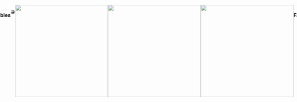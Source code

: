 ```yaml
---
layout: page
title: About
permalink: /about/

---
```

<style>
    body{
        display: flex;
        justify-content: center; /* Center horizontally */
    }
    #me{
        transform: scaleX(-1);
        display: none;
    }
    
    @keyframes flyLinear {
            0% {
                transform: translate(0, 0) rotate(0deg);
            }
            50%
            {
                transform: rotate(45deg);
            }
            100% {
                transform: translate(400px, -400px);
            }
        }


    .flying {
        animation: flyLinear 2s ease-in-out forwards;
    }
    .images {
        width:300px;
        height:auto;
    }
</style>
{% include nav/home.html %}
<div></div>

### If you could have one super power... what would it be?
**I would personally like the ability to fly. While there are some disadvantages, the advantages outweigh in my humble opinion. You can check out some advantages and disadvantages [here](https://www.quora.com/What-would-be-the-advantages-and-disadvantages-of-everyone-in-the-world-having-the-ability-to-fly)**
<br>

<img id='me' src="{{site.baseurl}}//images/Subject.png" width="60px" height=auto>

<br>


<button onclick='fly()' class='button-30' id="fly">I also would like the ability to fly</button>

### Hobbies
    I enjoy swimming. I'm on the Del Norte Swim Team and I swim for a club team called Pacific Swim as well.


    In my free time I like to play video games.
    
<p>&#128512;</p>

<img class='images' src='https://github.com/user-attachments/assets/ca8a7a23-8bb7-4390-85ef-b7b493d71470'>

    I like to hang out with my friends

<img class='images' src='https://github.com/user-attachments/assets/0395f9f2-48ab-47bd-b785-c5f638384299'>

    I enjoy baking every now and then. I've made a few desserts and am planning on making many more in my free time.

<img class='images' src='https://github.com/user-attachments/assets/f82db223-fb56-4d20-951e-bcdd78c8be0b'>

### Family
    This is my family. I am the middle child of three children. I am 5.5 years younger than my older sister and 5.5 years older than my younger sister. My older sister just 
<p>&#128585;</p>

<img class='images' src='https://github.com/user-attachments/assets/c2c54cb7-b3ad-49fa-a45f-da19da544fae'>

<script>
    function fly()
    {
        const me = document.getElementById('me')
        me.style.display = "block"
        me.classList.add('flying')
        let myAudio = new Audio();
        myAudio.src = '{{site.baseurl}}/pew.mp3';
        setTimeout(() => {
            myAudio.play();
            if (myAudio.paused) {
                myAudio.play();
            }
        }, 1000);
    }
</script>


<script src="https://utteranc.es/client.js"
        repo="m8tth3/matthew_blog2025"
        issue-term="pathname"
        theme="github-light"
        crossorigin="anonymous"
        async>
</script>